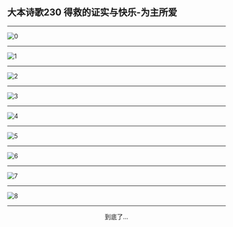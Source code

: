 
## 大本诗歌230 得救的证实与快乐-为主所爱
        
<div id="aplayer0"></div>

---

<img alt="0" data-original="/data/d0229/0.png">

---

<img alt="1" data-original="/data/d0229/1.png">

---

<img alt="2" data-original="/data/d0229/2.png">

---

<img alt="3" data-original="/data/d0229/3.png">

---

<img alt="4" data-original="/data/d0229/4.png">

---

<img alt="5" data-original="/data/d0229/5.png">

---

<img alt="6" data-original="/data/d0229/6.png">

---

<img alt="7" data-original="/data/d0229/7.png">

---

<img alt="8" data-original="/data/d0229/8.png">

---

<p style="text-align: center">到底了...</p>

<script src="/js/dist-view.js"></script>

<script>
MAIN.id = 'd0229';
        
const ap0 = new APlayer({
    container: document.getElementById('aplayer0'),
    volume: 1,
    loop: 'none',
    preload: 'none',
    audio: [{
        name: '大本诗歌230.mp3',
        artist: '大本诗歌',
        url: 'https://res.wx.qq.com/voice/getvoice?mediaid=MzI0NTk3MDM5M18yMjQ3NDkwNDM5',
        cover: '/favicon'
    }]
});
</script>
